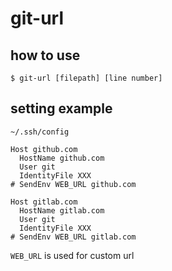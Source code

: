 # git-url

## how to use
```
$ git-url [filepath] [line number]
```

## setting example
`~/.ssh/config`
```
Host github.com
  HostName github.com
  User git
  IdentityFile XXX
# SendEnv WEB_URL github.com

Host gitlab.com
  HostName gitlab.com
  User git
  IdentityFile XXX
# SendEnv WEB_URL gitlab.com
```

`WEB_URL` is used for custom url
